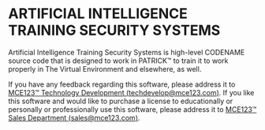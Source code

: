 # ARTIFICIAL INTELLIGENCE TRAINING SECURITY SYSTEMS
Artificial Intelligence Training Security Systems is high-level CODENAME source code that is designed to work in PATRICK™ to train it to work properly in The Virtual Environment and elsewhere, as well.

If you have any feedback regarding this software, please address it to [MCE123™ Technology Development (techdevelop@mce123.com)](mailto:techdevelop@mce123.com).
If you like this software and would like to purchase a license to educationally or personally or professionally use this software, please address it to [MCE123™ Sales Department (sales@mce123.com)](mailto:sales@mce123.com).
